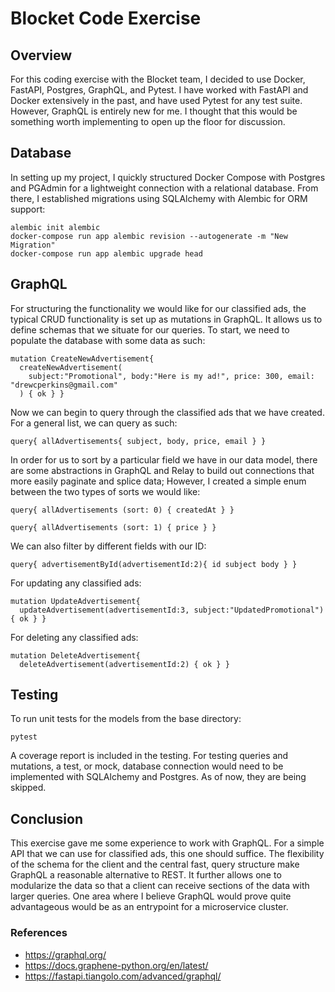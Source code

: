 # Blocket Code Exercise

## Overview

For this coding exercise with the Blocket team, I decided to use Docker, FastAPI, Postgres, GraphQL, and Pytest. I have worked with FastAPI and Docker extensively in the past, and have used Pytest for any test suite. However, GraphQL is entirely new for me. I thought that this would be something worth implementing to open up the floor for discussion. 

## Database 

In setting up my project, I quickly structured Docker Compose with Postgres and PGAdmin for a lightweight connection with a relational database. From there, I established migrations using SQLAlchemy with Alembic for ORM support:

```
alembic init alembic
docker-compose run app alembic revision --autogenerate -m "New Migration" 
docker-compose run app alembic upgrade head
```


## GraphQL

For structuring the functionality we would like for our classified ads, the typical CRUD functionality is set up as mutations in GraphQL. It allows us to define schemas that we situate for our queries. To start, we need to populate the database with some data as such:

```
mutation CreateNewAdvertisement{ 
  createNewAdvertisement(
    subject:"Promotional", body:"Here is my ad!", price: 300, email: "drewcperkins@gmail.com"
  ) { ok } }
```

Now we can begin to query through the classified ads that we have created. For a general list, we can query as such:

```
query{ allAdvertisements{ subject, body, price, email } }
```

In order for us to sort by a particular field we have in our data model, there are some abstractions in GraphQL and Relay to build out connections that more easily paginate and splice data; However, I created a simple enum between the two types of sorts we would like:

```
query{ allAdvertisements (sort: 0) { createdAt } }
```

```
query{ allAdvertisements (sort: 1) { price } }
```

We can also filter by different fields with our ID:

```
query{ advertisementById(advertisementId:2){ id subject body } }

```

For updating any classified ads:

```
mutation UpdateAdvertisement{ 
  updateAdvertisement(advertisementId:3, subject:"UpdatedPromotional") { ok } }
```

For deleting any classified ads:

```
mutation DeleteAdvertisement{ 
  deleteAdvertisement(advertisementId:2) { ok } }
```

## Testing 

To run unit tests for the models from the base directory:

```
pytest
```

A coverage report is included in the testing. For testing queries and mutations, a test, or mock, database connection would need to be implemented with SQLAlchemy and Postgres. As of now, they are being skipped.

## Conclusion

This exercise gave me some experience to work with GraphQL. For a simple API that we can use for classified ads, this one should suffice. The flexibility of the schema for the client and the central fast, query structure make GraphQL a reasonable alternative to REST. It further allows one to modularize the data so that a client can receive sections of the data with larger queries. One area where I believe GraphQL would prove quite advantageous would be as an entrypoint for a microservice cluster. 

### References

- https://graphql.org/
- https://docs.graphene-python.org/en/latest/
- https://fastapi.tiangolo.com/advanced/graphql/